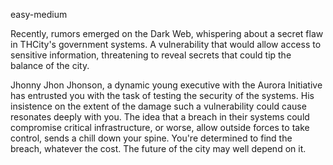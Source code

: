 easy-medium

Recently, rumors emerged on the Dark Web, whispering about a secret flaw in THCity's government systems. A vulnerability that would allow access to sensitive information, threatening to reveal secrets that could tip the balance of the city.

Jhonny Jhon Jhonson, a dynamic young executive with the Aurora Initiative has entrusted you with the task of testing the security of the systems. His insistence on the extent of the damage such a vulnerability could cause resonates deeply with you. The idea that a breach in their systems could compromise critical infrastructure, or worse, allow outside forces to take control, sends a chill down your spine. You're determined to find the breach, whatever the cost. The future of the city may well depend on it.
